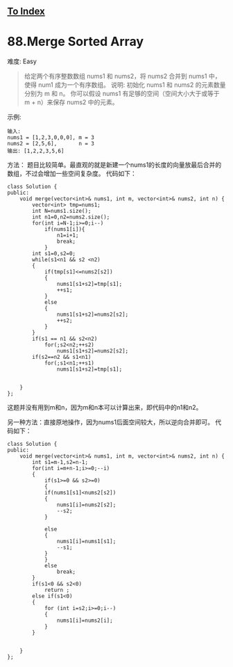 [To Index](/index.md)
---
# 88.Merge Sorted Array
难度: Easy
> 给定两个有序整数数组 nums1 和 nums2，将 nums2 合并到 nums1 中，使得 num1 成为一个有序数组。
说明:
初始化 nums1 和 nums2 的元素数量分别为 m 和 n。
你可以假设 nums1 有足够的空间（空间大小大于或等于 m + n）来保存 nums2 中的元素。

示例:
```
输入:
nums1 = [1,2,3,0,0,0], m = 3
nums2 = [2,5,6],       n = 3
输出: [1,2,2,3,5,6]
```
方法： 题目比较简单。最直观的就是新建一个nums1的长度的向量放最后合并的数组，不过会增加一些空间复杂度。
代码如下：
```
class Solution {
public:
    void merge(vector<int>& nums1, int m, vector<int>& nums2, int n) {
        vector<int> tmp=nums1;
        int N=nums1.size();
        int n1=0,n2=nums2.size();
        for(int i=N-1;i>=0;i--)
            if(nums1[i]){
                n1=i+1;
                break;
            }
        int s1=0,s2=0;
        while(s1<n1 && s2 <n2)
        {
            if(tmp[s1]<=nums2[s2])
            {
                nums1[s1+s2]=tmp[s1];
                ++s1;
            }
            else
            {
                nums1[s1+s2]=nums2[s2];
                ++s2;
            }
        }
        if(s1 == n1 && s2<n2)
            for(;s2<n2;++s2)
                nums1[s1+s2]=nums2[s2];
        if(s2==n2 && s1<n1)
            for(;s1<n1;++s1)
                nums1[s1+s2]=tmp[s1];
 
        
    }
};
```
这题并没有用到m和n，因为m和n本可以计算出来，即代码中的n1和n2。

另一种方法：直接原地操作，因为nums1后面空间较大，所以逆向合并即可。
代码如下：
```
class Solution {
public:
    void merge(vector<int>& nums1, int m, vector<int>& nums2, int n) {
        int s1=m-1,s2=n-1;
        for(int i=m+n-1;i>=0;--i)
        {
            if(s1>=0 && s2>=0)
            {
            if(nums1[s1]<nums2[s2])
            {
                nums1[i]=nums2[s2];
                --s2;
            }
            
            else
            {
                nums1[i]=nums1[s1];
                --s1;
            }
            }
            else 
                break;
        }
        if(s1<0 && s2<0)
            return ;
        else if(s1<0)
        {
            for (int i=s2;i>=0;i--)
            {
                nums1[i]=nums2[i];
            }
        }
 
        
    }
};
```
